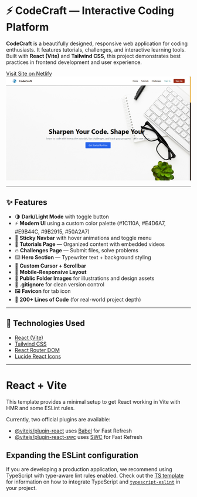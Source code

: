 # ⚡ CodeCraft — Interactive Coding Platform

**CodeCraft** is a beautifully designed, responsive web application for coding enthusiasts. It features tutorials, challenges, and interactive learning tools. Built with **React (Vite)** and **Tailwind CSS**, this project demonstrates best practices in frontend development and user experience.

[Visit Site on Netlify](https://codecraft-by-rehan.netlify.app/)
![CodeCraft Banner](./public/website1.png)

---

## ✨ Features

- 🌗 **Dark/Light Mode** with toggle button  
- ⚡ **Modern UI** using a custom color palette (#1C110A, #E4D6A7, #E9B44C, #9B2915, #50A2A7)  
- 🧭 **Sticky Navbar** with hover animations and toggle menu  
- 🧠 **Tutorials Page** — Organized content with embedded videos  
- 🔥 **Challenges Page** — Submit files, solve problems  
- ⌨️ **Hero Section** — Typewriter text + background styling  
- 🎯 **Custom Cursor + Scrollbar**  
- 📱 **Mobile-Responsive Layout**  
- 📂 **Public Folder Images** for illustrations and design assets  
- 🧾 **.gitignore** for clean version control  
- 🖼️ **Favicon** for tab icon  
- 🧪 **200+ Lines of Code** (for real-world project depth)

---

## 🚀 Technologies Used

- [React (Vite)](https://vitejs.dev/)
- [Tailwind CSS](https://tailwindcss.com/)
- [React Router DOM](https://reactrouter.com/)
- [Lucide React Icons](https://lucide.dev/)

---


# React + Vite

This template provides a minimal setup to get React working in Vite with HMR and some ESLint rules.

Currently, two official plugins are available:

- [@vitejs/plugin-react](https://github.com/vitejs/vite-plugin-react/blob/main/packages/plugin-react) uses [Babel](https://babeljs.io/) for Fast Refresh
- [@vitejs/plugin-react-swc](https://github.com/vitejs/vite-plugin-react/blob/main/packages/plugin-react-swc) uses [SWC](https://swc.rs/) for Fast Refresh

## Expanding the ESLint configuration

If you are developing a production application, we recommend using TypeScript with type-aware lint rules enabled. Check out the [TS template](https://github.com/vitejs/vite/tree/main/packages/create-vite/template-react-ts) for information on how to integrate TypeScript and [`typescript-eslint`](https://typescript-eslint.io) in your project.
